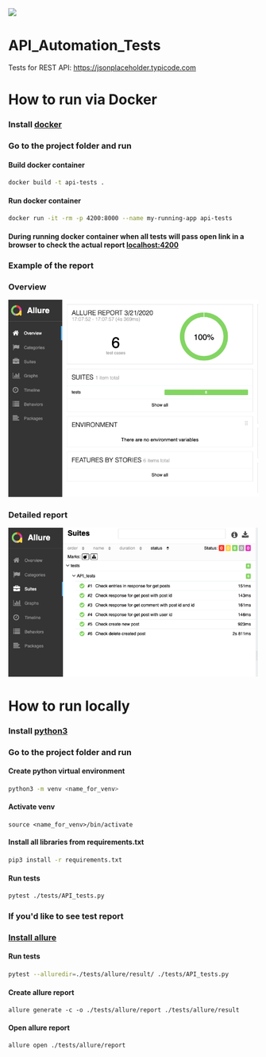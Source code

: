 <a href="http://34.89.223.149/viewType.html?buildTypeId=Run_Tests_ID&guest=1">
<img src="https://img.shields.io/teamcity/build/s/Run_Tests_ID?label=TC%20build&server=http%3A%2F%2F34.89.223.149"/>
</a>

# API_Automation_Tests
Tests for REST API: https://jsonplaceholder.typicode.com

# How to run via Docker

### Install [docker](https://www.docker.com/get-started)
### Go to the project folder and run

#### Build docker container

```bash
docker build -t api-tests .
```

#### Run docker container

```bash
docker run -it -rm -p 4200:8000 --name my-running-app api-tests
```

#### During running docker container when all tests will pass open link in a browser to check the actual report [localhost:4200](http://localhost:4200)
### Example of the report

### Overview
<p align = "center">
    <img src = "./source/001.png">
</p>

### Detailed report
<p align = "center">
    <img src = "./source/002.png">
</p>


# How to run locally 

### Install [python3](https://www.python.org/downloads/)
### Go to the project folder and run

#### Create python virtual environment

```bash
python3 -m venv <name_for_venv>
```

#### Activate venv 

```
source <name_for_venv>/bin/activate
```

#### Install all libraries from requirements.txt 

```bash
pip3 install -r requirements.txt
```

#### Run tests

```bash
pytest ./tests/API_tests.py 
```

### If you'd like to see test report
### [Install allure](https://docs.qameta.io/allure/#_installing_a_commandline)

#### Run tests

```bash
pytest --alluredir=./tests/allure/result/ ./tests/API_tests.py 
```

#### Create allure report 

```bush
allure generate -c -o ./tests/allure/report ./tests/allure/result
```

#### Open allure report 

```bush
allure open ./tests/allure/report
```
